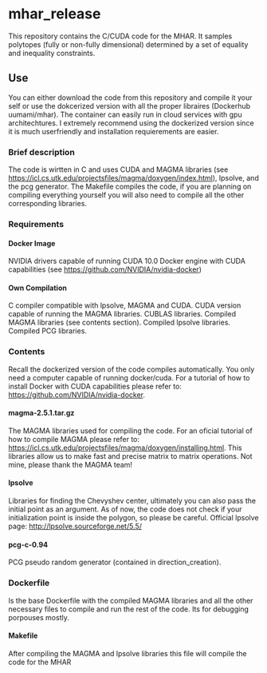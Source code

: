 # mhar_release
This repository contains the C/CUDA code for the MHAR. It samples polytopes (fully or non-fully dimensional) determined by a set of equality and inequality constraints.


## Use
You can either download the code from this repository and compile it your self or use the dokcerized version with all the proper libraires (Dockerhub uumami/mhar). The container can easily run in cloud services with gpu architechtures. I extremely recommend using the dockerized version since it is much userfriendly and installation requierements are easier.


### Brief description
The code is wirtten in C and uses CUDA and MAGMA libraries (see https://icl.cs.utk.edu/projectsfiles/magma/doxygen/index.html), lpsolve, and the pcg generator. The Makefile compiles the code, if you are planning on compiling everything yourself you will also need to compile all the other corresponding libraries.


### Requirements

#### Docker Image
NVIDIA drivers capable of running CUDA 10.0 
Docker engine with CUDA capabilities (see https://github.com/NVIDIA/nvidia-docker)

#### Own Compilation
C compiler compatible with lpsolve, MAGMA and CUDA.
CUDA version capable of running the MAGMA libraries.
CUBLAS libraries.
Compiled MAGMA libraries (see contents section).
Compiled lpsolve libraries.
Compiled PCG libraries.


### Contents
Recall the dockerized version of the code compiles automatically. You only need a computer capable of running docker/cuda. For a tutorial of how to install Docker with CUDA capabilities please refer to: 
https://github.com/NVIDIA/nvidia-docker.


#### magma-2.5.1.tar.gz
The MAGMA libraries used for compiling the code. For an oficial tutorial of how to compile MAGMA please refer to:
https://icl.cs.utk.edu/projectsfiles/magma/doxygen/installing.html. This libraries allow us to make fast and precise matrix to matrix operations. Not mine, please thank the MAGMA team!

#### lpsolve
Libraries for finding the Chevyshev center, ultimately you can also pass the initial point as an argument.
As of now, the code does not check if your initialization point is inside the polygon, so please be careful. Official lpsolve page: http://lpsolve.sourceforge.net/5.5/

#### pcg-c-0.94
PCG pseudo random generator (contained in direction_creation). 

### Dockerfile
Is the base Dockerfile with the compiled MAGMA libraries and all the other necessary files to compile and run the rest of the code. Its for debugging porpouses mostly. 

#### Makefile
After compiling the MAGMA and lpsolve libraries this file will compile the code for the MHAR
